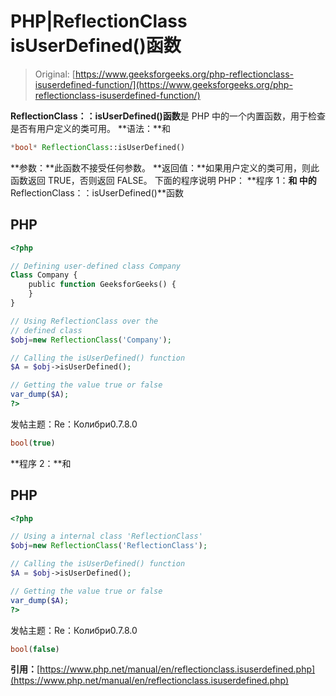 # PHP|ReflectionClass isUserDefined()函数

> Original: [https://www.geeksforgeeks.org/php-reflectionclass-isuserdefined-function/](https://www.geeksforgeeks.org/php-reflectionclass-isuserdefined-function/)

**ReflectionClass：：isUserDefined()函数**是 PHP 中的一个内置函数，用于检查是否有用户定义的类可用。
**语法：**和

```php
*bool* ReflectionClass::isUserDefined()
```

**参数：**此函数不接受任何参数。
**返回值：**如果用户定义的类可用，则此函数返回 TRUE，否则返回 FALSE。
下面的程序说明 PHP：
**程序 1：**和
中的**ReflectionClass：：isUserDefined()**函数

## PHP

```php
<?php

// Defining user-defined class Company
Class Company {
    public function GeeksforGeeks() {
    }
}

// Using ReflectionClass over the
// defined class
$obj=new ReflectionClass('Company');

// Calling the isUserDefined() function
$A = $obj->isUserDefined();

// Getting the value true or false
var_dump($A);
?>
```

发帖主题：Re：Колибри0.7.8.0

```php
bool(true)
```

**程序 2：**和

## PHP

```php
<?php

// Using a internal class 'ReflectionClass'
$obj=new ReflectionClass('ReflectionClass');

// Calling the isUserDefined() function
$A = $obj->isUserDefined();

// Getting the value true or false
var_dump($A);
?>
```

发帖主题：Re：Колибри0.7.8.0

```php
bool(false)
```

**引用：**[https://www.php.net/manual/en/reflectionclass.isuserdefined.php](https://www.php.net/manual/en/reflectionclass.isuserdefined.php)